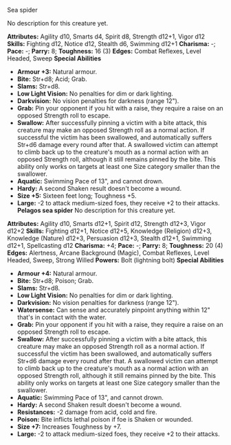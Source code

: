 Sea spider

No description for this creature yet.

**Attributes:** Agility d10, Smarts d4, Spirit d8, Strength d12+1, Vigor
d12
**Skills:** Fighting d12, Notice d12, Stealth d6, Swimming d12+1
**Charisma:** -; **Pace:** -; **Parry:** 8; **Toughness:** 16 (3)
**Edges:** Combat Reflexes, Level Headed, Sweep
**Special Abilities**
- **Armour +3:** Natural armour.
- **Bite:** Str+d8; Acid; Grab.
- **Slams:** Str+d8.
- **Low Light Vision:** No penalties for dim or dark lighting.
- **Darkvision:** No vision penalties for darkness (range 12").
- **Grab:** Pin your opponent if you hit with a raise, they require a
raise on an opposed Strength roll to escape.
- **Swallow:** After successfully pinning a victim with a bite attack,
this creature may make an opposed Strength roll as a normal action. If
successful the victim has been swallowed, and automatically suffers
Str+d6 damage every round after that. A swallowed victim can attempt to
climb back up to the creature's mouth as a normal action with an
opposed Strength roll, although it still remains pinned by the bite.
This ability only works on targets at least one Size category smaller
than the swallower.
- **Aquatic:** Swimming Pace of 13", and cannot drown.
- **Hardy:** A second Shaken result doesn't become a wound.
- **Size +5:** Sixteen feet long; Toughness +5.
- **Large:** -2 to attack medium-sized foes, they receive +2 to their
attacks.
**Pelagos sea spider**
No description for this creature yet.

**Attributes:** Agility d10, Smarts d12+1, Spirit d12, Strength d12+3,
Vigor d12+2
**Skills:** Fighting d12+1, Notice d12+5, Knowledge (Religion) d12+3,
Knowledge (Nature) d12+3, Persuasion d12+3, Stealth d12+1, Swimming
d12+1, Spellcasting d12
**Charisma:** +4; **Pace:** -; **Parry:** 8; **Toughness:** 20 (4)
**Edges:** Alertness, Arcane Background (Magic), Combat Reflexes, Level
Headed, Sweep, Strong Willed
**Powers:** Bolt (lightning bolt)
**Special Abilities**
- **Armour +4:** Natural armour.
- **Bite:** Str+d8; Poison; Grab.
- **Slams:** Str+d8.
- **Low Light Vision:** No penalties for dim or dark lighting.
- **Darkvision:** No vision penalties for darkness (range 12").
- **Watersense:** Can sense and accurately pinpoint anything within 12"
that's in contact with the water.
- **Grab:** Pin your opponent if you hit with a raise, they require a
raise on an opposed Strength roll to escape.
- **Swallow:** After successfully pinning a victim with a bite attack,
this creature may make an opposed Strength roll as a normal action. If
successful the victim has been swallowed, and automatically suffers
Str+d6 damage every round after that. A swallowed victim can attempt to
climb back up to the creature's mouth as a normal action with an
opposed Strength roll, although it still remains pinned by the bite.
This ability only works on targets at least one Size category smaller
than the swallower.
- **Aquatic:** Swimming Pace of 13", and cannot drown.
- **Hardy:** A second Shaken result doesn't become a wound.
- **Resistances:** -2 damage from acid, cold and fire.
- **Poison:** Bite inflicts lethal poison if foe is Shaken or wounded.
- **Size +7:** Increases Toughness by +7.
- **Large:** -2 to attack medium-sized foes, they receive +2 to their
attacks.

